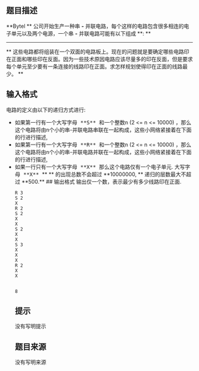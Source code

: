 


## 题目描述
**Bytel ** 公司开始生产一种串 **-** 并联电路，每个这样的电路包含很多相连的电子单元以及两个电源，一个串 **-** 并联电路可能有以下组成 **: ** 
**** 
**
这些电路都将组装在一个双面的电路板上。现在的问题就是要确定哪些电路印在正面和哪些印在反面。因为一些技术原因电路应该尽量多的印在反面，但是要求每个单元至少要有一条连接的线路印在正面。求怎样规划使得印在正面的线路最少。
** 
## 输入格式
电路的定义由以下的递归方式进行: 
<ul type="disc">

<li class="MsoNormal" style="margin: 0cm 0cm 0pt; text-align: left; mso-pagination: widow-orphan; mso-margin-top-alt: auto; mso-margin-bottom-alt: auto; tab-stops: list 36.0pt; mso-list: l0 level1 lfo1">如果第一行有一个大写字母<tt> **S** </tt> 和一个整数n (2 <= n <= 10000) ，那么这个电路将由n个小的串-并联电路串联在一起构成，这些小网络紧接着在下面的行进行描述, 
<li class="MsoNormal" style="margin: 0cm 0cm 0pt; text-align: left; mso-pagination: widow-orphan; mso-margin-top-alt: auto; mso-margin-bottom-alt: auto; tab-stops: list 36.0pt; mso-list: l0 level1 lfo1">如果第一行有一个大写字母<tt> **R** </tt> 和一个整数n (2 <= n <= 10000) ，那么这个电路将由n个小的串-并联电路并联在一起构成，这些小网络紧接着在下面的行进行描述, 
<li class="MsoNormal" style="margin: 0cm 0cm 0pt; text-align: left; mso-pagination: widow-orphan; mso-margin-top-alt: auto; mso-margin-bottom-alt: auto; tab-stops: list 36.0pt; mso-list: l0 level1 lfo1">如果一行只有一个大写字母<tt> **X** </tt> 那么这个电路仅有一个电子单元. 
大写字母<tt> **X** </tt> ** ** 的出现总数不会超过 **10000000, ** 递归的层数最大不超过 **500.** 
## 输出格式
输出仅一个数，表示最少有多少线路印在正面. 

```input1
R 3
S 2
X
R 2
S 2
X
X
S 2
X
X
S 3
X
X
X
R 2
X
X

```
```output1

8
```

## 提示
没有写明提示
## 题目来源
没有写明来源


